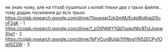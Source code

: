 не знаю чому, але на гітхаб пушиться з колаб тільки два з трьох файлів.. тому додаю посилання до всіх трьох:
https://colab.research.google.com/drive/11pueqarZzkSmMJEutpl8oKqpD5cvF2gK - 1
https://colab.research.google.com/drive/1_zOliPAWY1QbTxokoNhrBTstJowwXlw1 - 2
https://colab.research.google.com/drive/1bFVCunBUob7tfWogYN52ECPyfOwl0Z2W - 3
